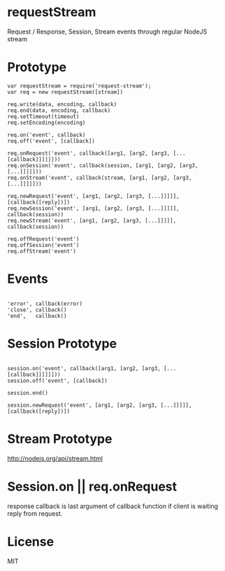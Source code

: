 requestStream
=============

Request / Response, Session, Stream events through regular NodeJS stream

# Prototype

``````````
var requestStream = require('request-stream');
var req = new requestStream([stream])
   
req.write(data, encoding, callback)
req.end(data, encoding, callback)
req.setTimeout(timeout)
req.setEncoding(encoding)

req.on('event', callback)
req.off('event', [callback])

req.onRequest('event', callback([arg1, [arg2, [arg3, [... [callback]]]]]]))
req.onSession('event', callback(session, [arg1, [arg2, [arg3, [...]]]]]))
req.onStream('event', callback(stream, [arg1, [arg2, [arg3, [...]]]]]))

req.newRequest('event', [arg1, [arg2, [arg3, [...]]]]], [callback([reply])])
req.newSession('event', [arg1, [arg2, [arg3, [...]]]]], callback(session))
req.newStream('event', [arg1, [arg2, [arg3, [...]]]]], callback(session))

req.offRequest('event')
req.offSession('event')
req.offStream('event')

``````````

# Events

``````````

'error', callback(error)
'close', callback()
'end',   callback()

``````````

# Session Prototype

``````````

session.on('event', callback([arg1, [arg2, [arg3, [... [callback]]]]]]))
session.off('event', [callback])

session.end()

session.newRequest('event', [arg1, [arg2, [arg3, [...]]]]], [callback([reply])])

``````````

# Stream Prototype

http://nodejs.org/api/stream.html

# Session.on || req.onRequest

response callback is last argument of callback function if client is waiting reply from request.

# License

MIT
